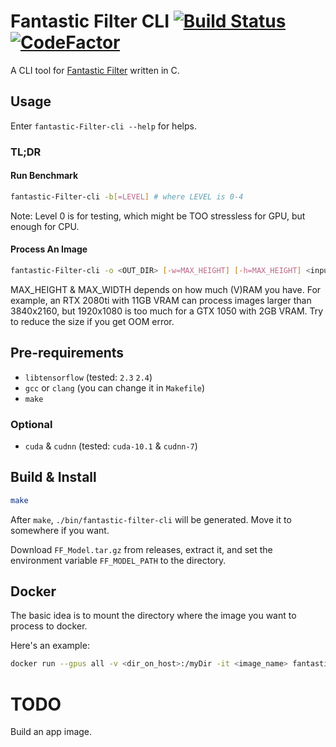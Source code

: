 # Fantastic Filter CLI [![Build Status](https://travis-ci.com/ray1422/Fantastic-Filter-CLI.svg?branch=master)](https://travis-ci.com/ray1422/Fantastic-Filter-CLI) [![CodeFactor](https://www.codefactor.io/repository/github/ray1422/fantastic-filter-cli/badge)](https://www.codefactor.io/repository/github/ray1422/fantastic-filter-cli)
A CLI tool for [Fantastic Filter](https://ray-fish.me/Fantastic-Filter-Professional-Plus) written in C.

## Usage
Enter `fantastic-Filter-cli --help` for helps.
### TL;DR
#### Run Benchmark
```bash
fantastic-Filter-cli -b[=LEVEL] # where LEVEL is 0-4
```
Note: Level 0 is for testing, which might be TOO stressless for GPU, but enough for CPU.

#### Process An Image
```bash
fantastic-Filter-cli -o <OUT_DIR> [-w=MAX_HEIGHT] [-h=MAX_HEIGHT] <input_files...>
```
MAX_HEIGHT & MAX_WIDTH depends on how much (V)RAM you have. For example, an RTX 2080ti with 11GB VRAM can process images larger than 3840x2160, but 1920x1080 is too much for a GTX 1050 with 2GB VRAM. Try to reduce the size if you get <span title="Out of Memory">OOM</span> error.
## Pre-requirements
- `libtensorflow` (tested: `2.3` `2.4`)
- `gcc` or `clang` (you can change it in `Makefile`)
- `make`
### Optional
- `cuda` & `cudnn` (tested: `cuda-10.1` & `cudnn-7`)


## Build & Install
```bash
make
```
After `make`, `./bin/fantastic-filter-cli` will be generated. Move it to somewhere if you want.

Download `FF_Model.tar.gz` from releases, extract it, and set the environment variable `FF_MODEL_PATH` to the directory.

## Docker

The basic idea is to mount the directory where the image you want to process to docker.

Here's an example:
```bash
docker run --gpus all -v <dir_on_host>:/myDir -it <image_name> fantastic-filter-cli tmp -o /myDir <filename>
```

# TODO
Build an app image.
